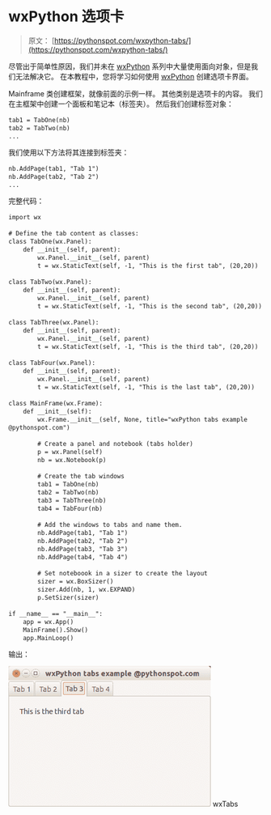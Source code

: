 # wxPython 选项卡

> 原文： [https://pythonspot.com/wxpython-tabs/](https://pythonspot.com/wxpython-tabs/)

尽管出于简单性原因，我们并未在 [wxPython](https://pythonspot.com/wx/) 系列中大量使用面向对象，但是我们无法解决它。 在本教程中，您将学习如何使用 [wxPython](https://pythonspot.com/wx/) 创建选项卡界面。

Mainframe 类创建框架，就像前面的示例一样。 其他类别是选项卡的内容。 我们在主框架中创建一个面板和笔记本（标签夹）。 然后我们创建标签对象：

```
tab1 = TabOne(nb)
tab2 = TabTwo(nb)
...

```

我们使用以下方法将其连接到标签夹：

```
nb.AddPage(tab1, "Tab 1")
nb.AddPage(tab2, "Tab 2")
...

```

完整代码：

```
import wx

# Define the tab content as classes:
class TabOne(wx.Panel):
    def __init__(self, parent):
        wx.Panel.__init__(self, parent)
        t = wx.StaticText(self, -1, "This is the first tab", (20,20))

class TabTwo(wx.Panel):
    def __init__(self, parent):
        wx.Panel.__init__(self, parent)
        t = wx.StaticText(self, -1, "This is the second tab", (20,20))

class TabThree(wx.Panel):
    def __init__(self, parent):
        wx.Panel.__init__(self, parent)
        t = wx.StaticText(self, -1, "This is the third tab", (20,20))

class TabFour(wx.Panel):
    def __init__(self, parent):
        wx.Panel.__init__(self, parent)
        t = wx.StaticText(self, -1, "This is the last tab", (20,20))

class MainFrame(wx.Frame):
    def __init__(self):
        wx.Frame.__init__(self, None, title="wxPython tabs example @pythonspot.com")

        # Create a panel and notebook (tabs holder)
        p = wx.Panel(self)
        nb = wx.Notebook(p)

        # Create the tab windows
        tab1 = TabOne(nb)
        tab2 = TabTwo(nb)
        tab3 = TabThree(nb)
        tab4 = TabFour(nb)

        # Add the windows to tabs and name them.
        nb.AddPage(tab1, "Tab 1")
        nb.AddPage(tab2, "Tab 2")
        nb.AddPage(tab3, "Tab 3")
        nb.AddPage(tab4, "Tab 4")

        # Set noteboook in a sizer to create the layout
        sizer = wx.BoxSizer()
        sizer.Add(nb, 1, wx.EXPAND)
        p.SetSizer(sizer)

if __name__ == "__main__":
    app = wx.App()
    MainFrame().Show()
    app.MainLoop()

```

输出：

![wxTabs](img/5a58343f3bd5e027d97e90721b1c4a53.jpg) wxTabs